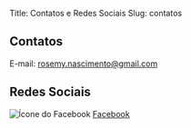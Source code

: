 Title: Contatos e Redes Sociais
Slug: contatos


Contatos
--------

E-mail: <rosemy.nascimento@gmail.com>

Redes Sociais
-------------

![Ícone do Facebook](/img/facebook.ico)
[Facebook](https://www.facebook.com/LaboratorioDeCartografiaTatilEEscolar)
